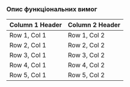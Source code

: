 ### Опис функціональних вимог

| Column 1 Header | Column 2 Header |
|-----------------|-----------------|
| Row 1, Col 1   | Row 1, Col 2   |
| Row 2, Col 1   | Row 2, Col 2   |
| Row 3, Col 1   | Row 3, Col 2   |
| Row 4, Col 1   | Row 4, Col 2   |
| Row 5, Col 1   | Row 5, Col 2   |
